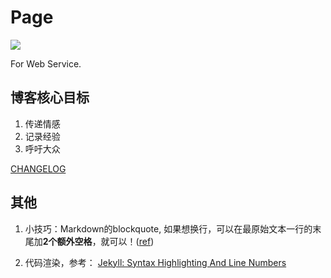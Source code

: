 # Page

[![](https://img.shields.io/badge/blog-servering-green.svg)](https://fseasy.github.io)

For Web Service. 

## 博客核心目标

1. 传递情感
2. 记录经验
3. 呼吁大众

[CHANGELOG](CHANGELOG.md)

## 其他

1. 小技巧：Markdown的blockquote, 如果想换行，可以在最原始文本一行的末尾加**2个额外空格**，就可以！([ref](https://stackoverflow.com/questions/26991997/multiple-line-quote-in-markdown))

2. 代码渲染，参考： [Jekyll: Syntax Highlighting And Line Numbers](https://www.bytedude.com/jekyll-syntax-highlighting-and-line-numbers/)